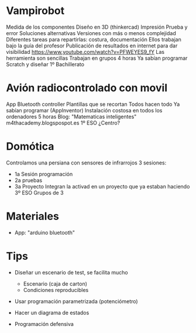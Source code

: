 # Vampirobot

Medida de los componentes
Diseño en 3D (thinkercad)
Impresión
Prueba y error
Soluciones alternativas
Versiones con más o menos complejidad
Diferentes tareas para repartirlas: costura, documentación
Ellos trabajan bajo la guía del profesor
Publicación de resultados en internet para dar visibilidad https://www.youtube.com/watch?v=PFWEYES9_fY
Las herramienta son sencillas
Trabajan en grupos
4 horas
Ya sabían programar Scratch y diseñar
1º Bachillerato

# Avión radiocontrolado con movil

App Bluetooth controller
Plantillas que se recortan
Todos hacen todo
Ya sabían programar (AppInventor)
Instalación costosa en todos los ordenadores
5 horas
Blog: "Matematicas inteligentes" m4thacademy.blogspospot.es
1º ESO
¿Centro?

# Domótica
Controlamos una persiana con sensores de infrarrojos
3 sesiones: 
* 1a Sesión programación
* 2a pruebas
* 3a Proyecto
Integran la activad en un proyecto que ya estaban haciendo
3º ESO
Grupos de 3


# Materiales
* App: "arduino bluetooth"

# Tips
* Diseñar un escenario de test, se facilita mucho 
	* Escenario (caja de carton) 
	* Condiciones reproducibles

* Usar programación parametrizada (potenciómetro)
* Hacer un diagrama de estados
* Programación defensiva

